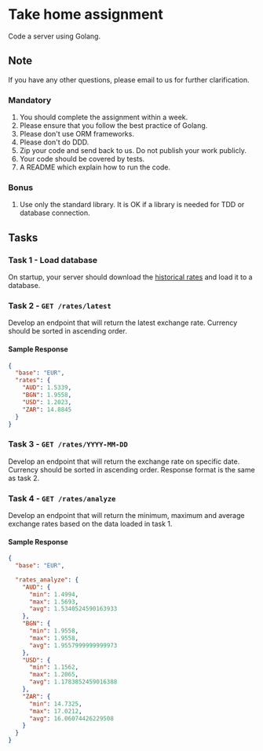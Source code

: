 # Take home assignment

Code a server using Golang.

## Note

If you have any other questions, please email to us for further
clarification.

### Mandatory

1. You should complete the assignment within a week.
2. Please ensure that you follow the best practice of Golang.
3. Please don't use ORM frameworks.
4. Please don't do DDD.
5. Zip your code and send back to us. Do not publish your work publicly.
6. Your code should be covered by tests.
7. A README which explain how to run the code.

### Bonus

1. Use only the standard library. It is OK if a library is needed for TDD
   or database connection.

## Tasks

### Task 1 - Load database

On startup, your server should download the [historical rates](https://www.ecb.europa.eu/stats/eurofxref/eurofxref-hist-90d.xml)
and load it to a database.

### Task 2 - `GET /rates/latest`

Develop an endpoint that will return the latest exchange rate. Currency
should be sorted in ascending order.

#### Sample Response

```json
{
  "base": "EUR",
  "rates": {
    "AUD": 1.5339,
    "BGN": 1.9558,
    "USD": 1.2023,
    "ZAR": 14.8845
  }
}
```

### Task 3 - `GET /rates/YYYY-MM-DD`

Develop an endpoint that will return the exchange rate on specific date.
Currency should be sorted in ascending order. Response format is the same
as task 2.

### Task 4 - `GET /rates/analyze`

Develop an endpoint that will return the minimum, maximum and average
exchange rates based on the data loaded in task 1.

#### Sample Response

```json
{
  "base": "EUR",

  "rates_analyze": {
    "AUD": {
      "min": 1.4994,
      "max": 1.5693,
      "avg": 1.5340524590163933
    },
    "BGN": {
      "min": 1.9558,
      "max": 1.9558,
      "avg": 1.9557999999999973
    },
    "USD": {
      "min": 1.1562,
      "max": 1.2065,
      "avg": 1.1783852459016388
    },
    "ZAR": {
      "min": 14.7325,
      "max": 17.0212,
      "avg": 16.06074426229508
    }
  }
}
```
